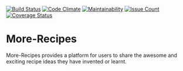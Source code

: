 [![Build Status](https://travis-ci.org/Dheavyman/More-Recipes.svg?branch=develop)](https://travis-ci.org/Dheavyman/More-Recipes)
[![Code Climate](https://codeclimate.com/github/Dheavyman/More-Recipes/badges/gpa.svg?branch=develop)](https://codeclimate.com/github/Dheavyman/More-Recipes?branch=develop)
[![Maintainability](https://api.codeclimate.com/v1/badges/40b3e87a10c58d6018a4/maintainability)](https://codeclimate.com/github/Dheavyman/More-Recipes/maintainability)
[![Issue Count](https://codeclimate.com/github/Dheavyman/More-Recipes/badges/issue_count.svg?branch=develop)](https://codeclimate.com/github/Dheavyman/More-Recipes?branch=develop)
[![Coverage Status](https://coveralls.io/repos/github/Dheavyman/More-Recipes/badge.svg?branch=develop)](https://coveralls.io/github/Dheavyman/More-Recipes?branch=develop)

# More-Recipes

More-Recipes provides a platform for users to share the awesome and exciting  recipe ideas they have invented or learnt.
